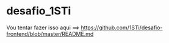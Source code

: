 # desafio_1STi
Vou tentar fazer isso aqui ==> https://github.com/1STi/desafio-frontend/blob/master/README.md
